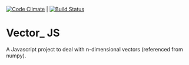 [![Code Climate](https://codeclimate.com/github/AbT10/Vector_JS/badges/gpa.svg)](https://codeclimate.com/github/AbT10/Vector_JS) | [![Build Status](https://travis-ci.org/AbT10/Vector_JS.svg?branch=master)](https://travis-ci.org/AbT10/Vector_JS)

# Vector_ JS
A Javascript project to deal with n-dimensional vectors (referenced from numpy).
